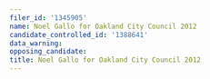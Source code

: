 ```yaml
---
filer_id: '1345905'
name: Noel Gallo for Oakland City Council 2012
candidate_controlled_id: '1388641'
data_warning: 
opposing_candidate: 
title: Noel Gallo for Oakland City Council 2012
---
```


